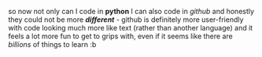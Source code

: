 so now not only can I code in **python** I can also code in _github_ and honestly they could not be more **_different_** - github is definitely more user-friendly with code looking much more like text (rather than another language) and it feels a lot more fun to get to grips with, even if it seems like there are _billions_ of things to learn :b

